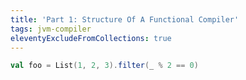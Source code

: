 ```yaml
---
title: 'Part 1: Structure Of A Functional Compiler'
tags: jvm-compiler
eleventyExcludeFromCollections: true
---
```


```scala
val foo = List(1, 2, 3).filter(_ % 2 == 0)
```